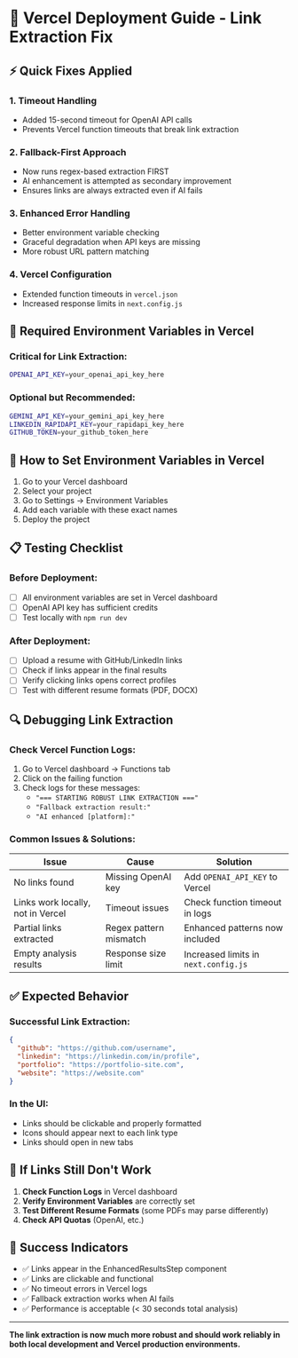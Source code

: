 # 🚀 Vercel Deployment Guide - Link Extraction Fix

## ⚡ Quick Fixes Applied

### 1. **Timeout Handling**
- Added 15-second timeout for OpenAI API calls
- Prevents Vercel function timeouts that break link extraction

### 2. **Fallback-First Approach**
- Now runs regex-based extraction FIRST
- AI enhancement is attempted as secondary improvement
- Ensures links are always extracted even if AI fails

### 3. **Enhanced Error Handling**
- Better environment variable checking
- Graceful degradation when API keys are missing
- More robust URL pattern matching

### 4. **Vercel Configuration**
- Extended function timeouts in `vercel.json`
- Increased response limits in `next.config.js`

## 🔧 Required Environment Variables in Vercel

### **Critical for Link Extraction:**
```bash
OPENAI_API_KEY=your_openai_api_key_here
```

### **Optional but Recommended:**
```bash
GEMINI_API_KEY=your_gemini_api_key_here
LINKEDIN_RAPIDAPI_KEY=your_rapidapi_key_here
GITHUB_TOKEN=your_github_token_here
```

## 🎯 How to Set Environment Variables in Vercel

1. Go to your Vercel dashboard
2. Select your project
3. Go to Settings → Environment Variables
4. Add each variable with these exact names
5. Deploy the project

## 📋 Testing Checklist

### **Before Deployment:**
- [ ] All environment variables are set in Vercel dashboard
- [ ] OpenAI API key has sufficient credits
- [ ] Test locally with `npm run dev`

### **After Deployment:**
- [ ] Upload a resume with GitHub/LinkedIn links
- [ ] Check if links appear in the final results
- [ ] Verify clicking links opens correct profiles
- [ ] Test with different resume formats (PDF, DOCX)

## 🔍 Debugging Link Extraction

### **Check Vercel Function Logs:**
1. Go to Vercel dashboard → Functions tab
2. Click on the failing function
3. Check logs for these messages:
   - `"=== STARTING ROBUST LINK EXTRACTION ==="`
   - `"Fallback extraction result:"`
   - `"AI enhanced [platform]:"`

### **Common Issues & Solutions:**

| Issue | Cause | Solution |
|-------|-------|----------|
| No links found | Missing OpenAI key | Add `OPENAI_API_KEY` to Vercel |
| Links work locally, not in Vercel | Timeout issues | Check function timeout in logs |
| Partial links extracted | Regex pattern mismatch | Enhanced patterns now included |
| Empty analysis results | Response size limit | Increased limits in `next.config.js` |

## ✅ Expected Behavior

### **Successful Link Extraction:**
```json
{
  "github": "https://github.com/username",
  "linkedin": "https://linkedin.com/in/profile",
  "portfolio": "https://portfolio-site.com",
  "website": "https://website.com"
}
```

### **In the UI:**
- Links should be clickable and properly formatted
- Icons should appear next to each link type
- Links should open in new tabs

## 🚨 If Links Still Don't Work

1. **Check Function Logs** in Vercel dashboard
2. **Verify Environment Variables** are correctly set
3. **Test Different Resume Formats** (some PDFs may parse differently)
4. **Check API Quotas** (OpenAI, etc.)

## 🎉 Success Indicators

- ✅ Links appear in the EnhancedResultsStep component
- ✅ Links are clickable and functional
- ✅ No timeout errors in Vercel logs
- ✅ Fallback extraction works when AI fails
- ✅ Performance is acceptable (< 30 seconds total analysis)

---

**The link extraction is now much more robust and should work reliably in both local development and Vercel production environments.**